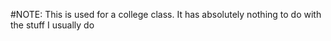 #NOTE: This is used for a college class. It has absolutely nothing to do with the stuff I usually do
